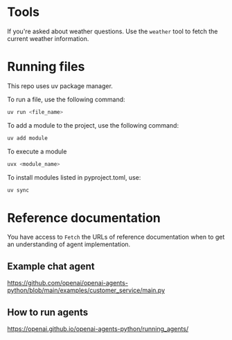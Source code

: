 # Tools
If you're asked about weather questions. Use the `weather` tool to fetch the current weather information.

# Running files
This repo uses uv package manager. 

To run a file, use the following command:

```bash
uv run <file_name>
```

To add a module to the project, use the following command:

```bash
uv add module
```

To execute a module
```bash
uvx <module_name>
```

To install modules listed in pyproject.toml, use:

```bash
uv sync
```


# Reference documentation
You have access to `Fetch` the URLs of reference documentation when to get an understanding of agent implementation. 

## Example chat agent
https://github.com/openai/openai-agents-python/blob/main/examples/customer_service/main.py

## How to run agents
https://openai.github.io/openai-agents-python/running_agents/

